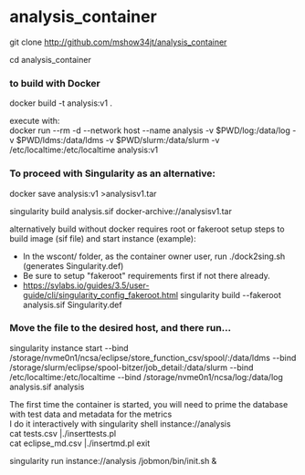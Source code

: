 # analysis_container
git clone http://github.com/mshow34jt/analysis_container

cd analysis_container

### to build with Docker
docker build -t analysis:v1 .  

execute with:    
docker run --rm -d --network host --name analysis -v $PWD/log:/data/log  -v $PWD/ldms:/data/ldms    -v $PWD/slurm:/data/slurm  -v /etc/localtime:/etc/localtime   analysis:v1 

### To proceed with Singularity as an alternative:  
docker save analysis:v1 >analysisv1.tar  

singularity build analysis.sif docker-archive://analysisv1.tar  

alternatively build without docker requires root or fakeroot setup
steps to build image (sif file) and start instance (example):
* In the wscont/ folder, as the container owner user, run ./dock2sing.sh (generates Singularity.def)
* Be sure to setup "fakeroot" requirements first if not there already.
*    https://sylabs.io/guides/3.5/user-guide/cli/singularity_config_fakeroot.html
singularity build --fakeroot analysis.sif Singularity.def  

### Move the file to the desired host, and there run…  

singularity instance start --bind  /storage/nvme0n1/ncsa/eclipse/store_function_csv/spool/:/data/ldms --bind /storage/slurm/eclipse/spool-bitzer/job_detail:/data/slurm --bind /etc/localtime:/etc/localtime --bind /storage/nvme0n1/ncsa/log:/data/log analysis.sif analysis  

The first time the container is started, you will need to prime the database with test data and metadata for the metrics  
I do it interactively with singularity shell instance://analysis  
cat tests.csv |./inserttests.pl  
cat eclipse_md.csv |./insertmd.pl
exit

singularity run instance://analysis /jobmon/bin/init.sh & 

